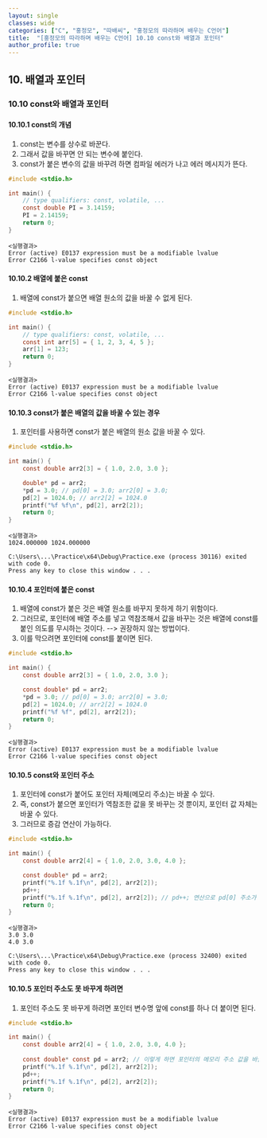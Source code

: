 ```yaml
---
layout: single
classes: wide
categories: ["C", "홍정모", "따배씨", "홍정모의 따라하며 배우는 C언어"]
title:  "[홍정모의 따라하며 배우는 C언어] 10.10 const와 배열과 포인터"
author_profile: true
---
```


## 10. 배열과 포인터

### 10.10 const와 배열과 포인터

#### 10.10.1 const의 개념

1. const는 변수를 상수로 바꾼다.
2. 그래서 값을 바꾸면 안 되는 변수에 붙인다.
3. const가 붙은 변수의 값을 바꾸려 하면 컴파일 에러가 나고 에러 메시지가 뜬다.

```c
#include <stdio.h>

int main() {
	// type qualifiers: const, volatile, ...
	const double PI = 3.14159;
	PI = 2.14159;
	return 0;
}
```
```
<실행결과>
Error (active) E0137 expression must be a modifiable lvalue
Error C2166 l-value specifies const object	
```

#### 10.10.2 배열에 붙은 const

1. 배열에 const가 붙으면 배열 원소의 값을 바꿀 수 없게 된다.

```c
#include <stdio.h>

int main() {
	// type qualifiers: const, volatile, ...
	const int arr[5] = { 1, 2, 3, 4, 5 };
	arr[1] = 123;
	return 0;
}
```
```
<실행결과>
Error (active) E0137 expression must be a modifiable lvalue
Error C2166 l-value specifies const object	
```

#### 10.10.3 const가 붙은 배열의 값을 바꿀 수 있는 경우

1. 포인터를 사용하면 const가 붙은 배열의 원소 값을 바꿀 수 있다.

```c
#include <stdio.h>

int main() {
	const double arr2[3] = { 1.0, 2.0, 3.0 };

	double* pd = arr2;
	*pd = 3.0; // pd[0] = 3.0; arr2[0] = 3.0;
	pd[2] = 1024.0; // arr2[2] = 1024.0
	printf("%f %f\n", pd[2], arr2[2]);
	return 0;
}
```
```
<실행결과>
1024.000000 1024.000000

C:\Users\...\Practice\x64\Debug\Practice.exe (process 30116) exited with code 0.
Press any key to close this window . . .
```

#### 10.10.4 포인터에 붙은 const

1. 배열에 const가 붙은 것은 배열 원소를 바꾸지 못하게 하기 위함이다.
2. 그러므로, 포인터에 배열 주소를 넣고 역참조해서 값을 바꾸는 것은 배열에 const를 붙인 의도를 무시하는 것이다. --> 권장하지 않는 방법이다.
3. 이를 막으려면 포인터에 const를 붙이면 된다.

```c
#include <stdio.h>

int main() {
	const double arr2[3] = { 1.0, 2.0, 3.0 };

	const double* pd = arr2;
	*pd = 3.0; // pd[0] = 3.0; arr2[0] = 3.0;
	pd[2] = 1024.0; // arr2[2] = 1024.0
	printf("%f %f", pd[2], arr2[2]);
	return 0;
}
```
```
<실행결과>
Error (active) E0137 expression must be a modifiable lvalue
Error C2166 l-value specifies const object	
```

#### 10.10.5 const와 포인터 주소

1. 포인터에 const가 붙어도 포인터 자체(메모리 주소)는 바꿀 수 있다.
2. 즉, const가 붙으면 포인터가 역참조한 값을 못 바꾸는 것 뿐이지, 포인터 값 자체는 바꿀 수 있다.
3. 그러므로 증감 연산이 가능하다.

```c
#include <stdio.h>

int main() {
	const double arr2[4] = { 1.0, 2.0, 3.0, 4.0 };

	const double* pd = arr2;
	printf("%.1f %.1f\n", pd[2], arr2[2]);
	pd++;
	printf("%.1f %.1f\n", pd[2], arr2[2]); // pd++; 연산으로 pd[0] 주소가 1 증가, 따라서 pd[0]는 2.0, pd[2]는 4.0
	return 0;
}
```
```
<실행결과>
3.0 3.0
4.0 3.0

C:\Users\...\Practice\x64\Debug\Practice.exe (process 32400) exited with code 0.
Press any key to close this window . . .
```

#### 10.10.5 포인터 주소도 못 바꾸게 하려면

1. 포인터 주소도 못 바꾸게 하려면 포인터 변수명 앞에 const를 하나 더 붙이면 된다.

```c
#include <stdio.h>

int main() {
	const double arr2[4] = { 1.0, 2.0, 3.0, 4.0 };
    
	const double* const pd = arr2; // 이렇게 하면 포인터의 메모리 주소 값을 바꿀 수 없어 pd++;에서 컴파일 에러가 난다.
	printf("%.1f %.1f\n", pd[2], arr2[2]);
	pd++;
	printf("%.1f %.1f\n", pd[2], arr2[2]);
	return 0;
}
```
```
<실행결과>
Error (active) E0137 expression must be a modifiable lvalue
Error C2166 l-value specifies const object	
```
